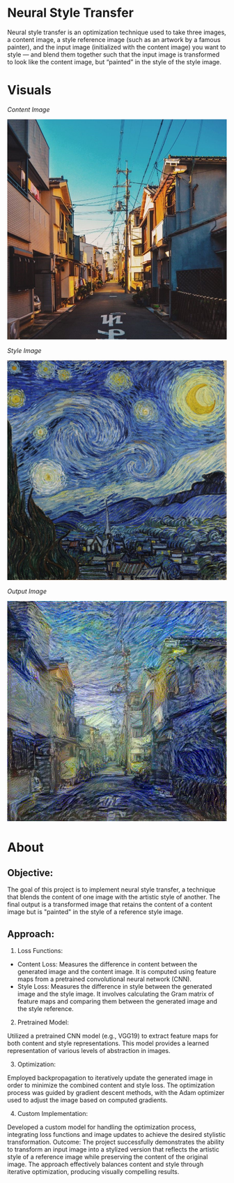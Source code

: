 # Neural Style Transfer

Neural style transfer is an optimization technique used to take three images, a content image, a style reference image (such as an artwork by a famous painter), and the input image (initialized with the content image) you want to style — and blend them together such that the input image is transformed to look like the content image, but “painted” in the style of the style image.

# Visuals

*Content Image*

![](/images/content_image.jpg)

*Style Image*

![](/images/style_image.jpg)

*Output Image*

![](/images/imgb.jpg)

# About

## Objective:
The goal of this project is to implement neural style transfer, a technique that blends the content of one image with the artistic style of another. The final output is a transformed image that retains the content of a content image but is "painted" in the style of a reference style image.

## Approach:

1. Loss Functions:

* Content Loss: Measures the difference in content between the generated image and the content image. It is computed using feature maps from a pretrained convolutional neural network (CNN).
* Style Loss: Measures the difference in style between the generated image and the style image. It involves calculating the Gram matrix of feature maps and comparing them between the generated image and the style reference.

2. Pretrained Model:

Utilized a pretrained CNN model (e.g., VGG19) to extract feature maps for both content and style representations. This model provides a learned representation of various levels of abstraction in images.

3. Optimization:

Employed backpropagation to iteratively update the generated image in order to minimize the combined content and style loss. The optimization process was guided by gradient descent methods, with the Adam optimizer used to adjust the image based on computed gradients.

4. Custom Implementation:

Developed a custom model for handling the optimization process, integrating loss functions and image updates to achieve the desired stylistic transformation.
Outcome: The project successfully demonstrates the ability to transform an input image into a stylized version that reflects the artistic style of a reference image while preserving the content of the original image. The approach effectively balances content and style through iterative optimization, producing visually compelling results.
